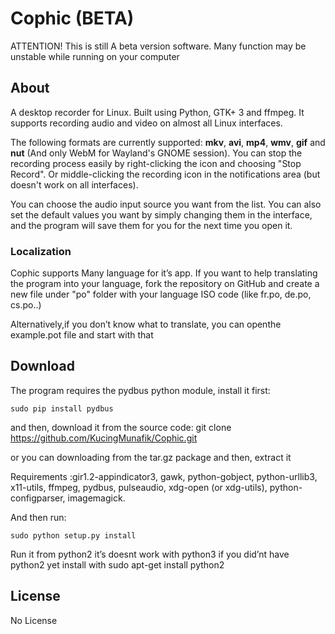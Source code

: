 ﻿# Cophic (BETA)

ATTENTION! This is still A beta version software. Many function may be unstable while running on your computer 


## About

A desktop recorder for Linux. Built using Python, GTK+ 3 and ffmpeg. It supports recording audio and video on almost all Linux interfaces.

The following formats are currently supported: **mkv**, **avi**, **mp4**, **wmv**, **gif** and **nut** (And only WebM for Wayland's GNOME session). You can stop the recording process easily by right-clicking the icon and choosing "Stop Record". Or middle-clicking the recording icon in the notifications area (but doesn't work on all interfaces).

You can choose the audio input source you want from the list. You can also set the default values you want by simply changing them in the interface, and the program will save them for you for the next time you open it.

### Localization

Cophic supports Many language for it’s app. If you want to help translating the program into your language, fork the repository on GitHub and create a new file under "po" folder with your language ISO code (like fr.po, de.po, cs.po..)

Alternatively,if you don’t know what to translate, you can openthe example.pot file and start with that

## Download

The program requires the pydbus python module, install it first:

    sudo pip install pydbus
    
and then, download it from the source code:
	git clone https://github.com/KucingMunafik/Cophic.git

or you can downloading from the tar.gz package and then, extract it
 
Requirements :gir1.2-appindicator3, gawk, python-gobject, python-urllib3, x11-utils, ffmpeg, pydbus, pulseaudio, xdg-open (or xdg-utils), python-configparser, imagemagick. 

And then run: 

    sudo python setup.py install

Run it from python2 it’s doesnt work with python3 if you did’nt have python2 yet install with
	sudo apt-get install python2
    
## License

No License

